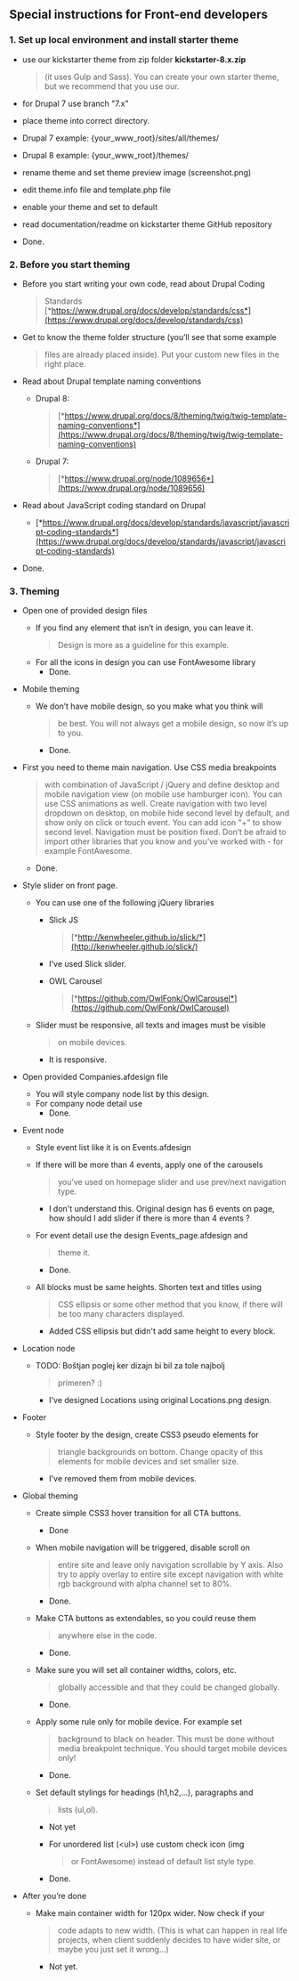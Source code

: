 **Special instructions for Front-end developers**
-------------------------------------------------

### **1. Set up local environment and install starter theme**

-   use our kickstarter theme from zip folder **kickstarter-8.x.zip**
    > (it uses Gulp and Sass). You can create your own starter theme,
    > but we recommend that you use our.

-   for Drupal 7 use branch "7.x"

-   place theme into correct directory.

-   Drupal 7 example: {your\_www\_root}/sites/all/themes/

-   Drupal 8 example: {your\_www\_root}/themes/

-   rename theme and set theme preview image (screenshot.png)

-   edit theme.info file and template.php file

-   enable your theme and set to default

-   read documentation/readme on kickstarter theme GitHub repository

- Done.

### **2. Before you start theming**

-   Before you start writing your own code, read about Drupal Coding
    > Standards
    > [*https://www.drupal.org/docs/develop/standards/css*](https://www.drupal.org/docs/develop/standards/css)

-   Get to know the theme folder structure (you’ll see that some example
    > files are already placed inside). Put your custom new files in the
    > right place.

-   Read about Drupal template naming conventions

    -   Drupal 8:
        > [*https://www.drupal.org/docs/8/theming/twig/twig-template-naming-conventions*](https://www.drupal.org/docs/8/theming/twig/twig-template-naming-conventions)

    -   Drupal 7:
        > [*https://www.drupal.org/node/1089656*](https://www.drupal.org/node/1089656)

-   Read about JavaScript coding standard on Drupal

    -   [*https://www.drupal.org/docs/develop/standards/javascript/javascript-coding-standards*](https://www.drupal.org/docs/develop/standards/javascript/javascript-coding-standards)


- Done.


### **3. Theming**

-   Open one of provided design files

    -   If you find any element that isn’t in design, you can leave it.
        > Design is more as a guideline for this example.
    -   For all the icons in design you can use FontAwesome library     
        - Done.

-   Mobile theming

    -   We don’t have mobile design, so you make what you think will
        > be best. You will not always get a mobile design, so now it’s
        > up to you.
        - Done.

-   First you need to theme main navigation. Use CSS media breakpoints
    > with combination of JavaScript / jQuery and define desktop and
    > mobile navigation view (on mobile use hamburger icon). You can use
    > CSS animations as well. Create navigation with two level dropdown
    > on desktop, on mobile hide second level by default, and show only
    > on click or touch event. You can add icon "+" to show
    > second level. Navigation must be position fixed. Don’t be afraid
    > to import other libraries that you know and you’ve worked with -
    > for example FontAwesome.
    - Done.


-   Style slider on front page.

    -   You can use one of the following jQuery libraries

        -   Slick JS
            > [*http://kenwheeler.github.io/slick/*](http://kenwheeler.github.io/slick/)
           - I've used Slick slider.

        -   OWL Carousel
            > [*https://github.com/OwlFonk/OwlCarousel*](https://github.com/OwlFonk/OwlCarousel)

    -   Slider must be responsive, all texts and images must be visible
        > on mobile devices.
        - It is responsive.

-   Open provided Companies.afdesign file

    -   You will style company node list by this design.
    -   For company node detail use
        - Done.

-   Event node

    -   Style event list like it is on Events.afdesign
    -   If there will be more than 4 events, apply one of the carousels
        > you’ve used on homepage slider and use prev/next
        > navigation type. 
        - I don't understand this. Original design has 6 events on page, how should I add slider
            if there is more than 4 events ? 
            
    -   For event detail use the design Events\_page.afdesign and
        > theme it.
        - Done.

    -   All blocks must be same heights. Shorten text and titles using
        > CSS ellipsis or some other method that you know, if there will
        > be too many characters displayed.
        - Added CSS ellipsis but didn't add same height to every block.
        

-   Location node

    -   TODO: Boštjan poglej ker dizajn bi bil za tole najbolj
        > primeren? :)
        - I've designed Locations using original Locations.png design.

-   Footer

    -   Style footer by the design, create CSS3 pseudo elements for
        > triangle backgrounds on bottom. Change opacity of this
        > elements for mobile devices and set smaller size.
        - I've removed them from mobile devices.

-   Global theming

    -   Create simple CSS3 hover transition for all CTA buttons.
        - Done

    -   When mobile navigation will be triggered, disable scroll on
        > entire site and leave only navigation scrollable by Y axis.
        > Also try to apply overlay to entire site except navigation
        > with white rgb background with alpha channel set to 80%.
        - Done.

    -   Make CTA buttons as extendables, so you could reuse them
        > anywhere else in the code.
        - Done.

    -   Make sure you will set all container widths, colors, etc.
        > globally accessible and that they could be changed globally.
        - Done.

    -   Apply some rule only for mobile device. For example set
        > background to black on header. This must be done without media
        > breakpoint technique. You should target mobile devices only!
        - Done.

    -   Set default stylings for headings (h1,h2,...), paragraphs and
        > lists (ul,ol).
        - Not yet

        -   For unordered list (&lt;ul&gt;) use custom check icon (img
            > or FontAwesome) instead of default list style type.
        - Done.

-   After you’re done

    -   Make main container width for 120px wider. Now check if your
        > code adapts to new width. (This is what can happen in real
        > life projects, when client suddenly decides to have wider
        > site, or maybe you just set it wrong...)
        - Not yet.